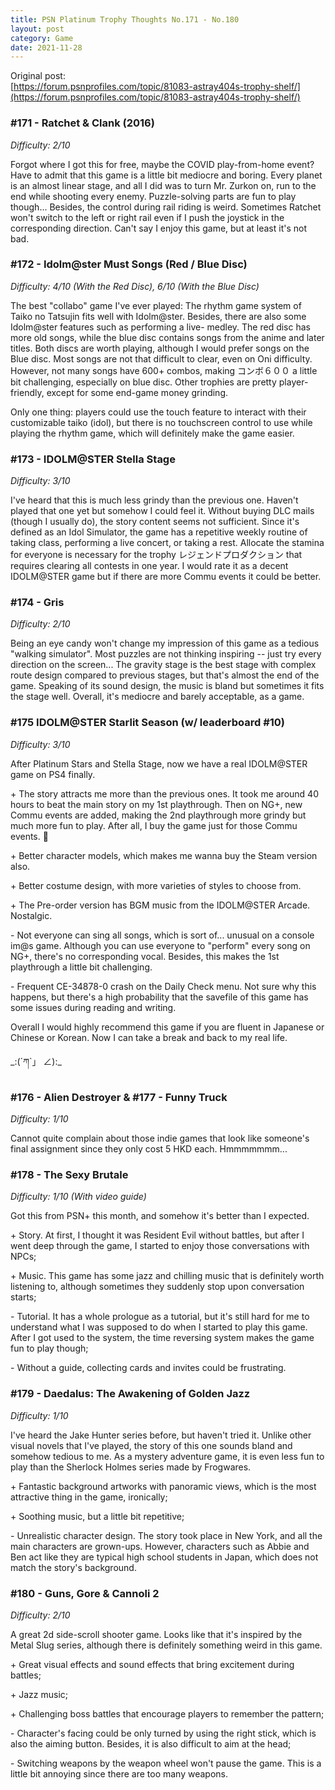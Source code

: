 ```yaml
---
title: PSN Platinum Trophy Thoughts No.171 - No.180
layout: post
category: Game
date: 2021-11-28
---
```


Original post: <br/>
[https://forum.psnprofiles.com/topic/81083-astray404s-trophy-shelf/](https://forum.psnprofiles.com/topic/81083-astray404s-trophy-shelf/)

### #171 - Ratchet & Clank (2016)
*Difficulty: 2/10*

Forgot where I got this for free, maybe the COVID play-from-home event? Have to admit that this game is a little bit mediocre and boring. Every planet is an almost linear stage, and all I did was to turn Mr. Zurkon on, run to the end while shooting every enemy. Puzzle-solving parts are fun to play though... Besides, the control during rail riding is weird. Sometimes Ratchet won't switch to the left or right rail even if I push the joystick in the corresponding direction. Can't say I enjoy this game, but at least it's not bad.

### #172 - Idolm@ster Must Songs (Red / Blue Disc)
*Difficulty: 4/10 (With the Red Disc), 6/10 (With the Blue Disc)*

The best "collabo" game I've ever played: The rhythm game system of Taiko no Tatsujin fits well with Idolm@ster. Besides, there are also some Idolm@ster features such as performing a live- medley. The red disc has more old songs, while the blue disc contains songs from the anime and later titles. Both discs are worth playing, although I would prefer songs on the Blue disc. Most songs are not that difficult to clear, even on Oni difficulty. However, not many songs have 600+ combos, making コンボ６００ a little bit challenging, especially on blue disc. Other trophies are pretty player-friendly, except for some end-game money grinding.

Only one thing: players could use the touch feature to interact with their customizable taiko (idol), but there is no touchscreen control to use while playing the rhythm game, which will definitely make the game easier.

### #173 - IDOLM@STER Stella Stage
*Difficulty: 3/10*

I've heard that this is much less grindy than the previous one. Haven't played that one yet but somehow I could feel it. Without buying DLC mails (though I usually do), the story content seems not sufficient. Since it's defined as an Idol Simulator, the game has a repetitive weekly routine of taking class, performing a live concert, or taking a rest. Allocate the stamina for everyone is necessary for the trophy レジェンドプロダクション that requires clearing all contests in one year. I would rate it as a decent  IDOLM@STER game but if there are more Commu events it could be better.

### #174 - Gris
*Difficulty: 2/10*

Being an eye candy won't change my impression of this game as a tedious "walking simulator". Most puzzles are not thinking inspiring -- just try every direction on the screen... The gravity stage is the best stage with complex route design compared to previous stages, but that's almost the end of the game. Speaking of its sound design, the music is bland but sometimes it fits the stage well. Overall, it's mediocre and barely acceptable, as a game.

### #175 IDOLM@STER Starlit Season (w/ leaderboard #10)
*Difficulty: 3/10*

After Platinum Stars and Stella Stage, now we have a real IDOLM@STER game on PS4 finally.

\+ The story attracts me more than the previous ones. It took me around 40 hours to beat the main story on my 1st playthrough. Then on NG+, new Commu events are added, making the 2nd playthrough more grindy but much more fun to play. After all, I buy the game just for those Commu events. :popcorn:

\+ Better character models, which makes me wanna buy the Steam version also.

\+ Better costume design, with more varieties of styles to choose from.

\+ The Pre-order version has BGM music from the IDOLM@STER Arcade. Nostalgic.

\- Not everyone can sing all songs, which is sort of... unusual on a console im@s game. Although you can use everyone to "perform" every song on NG+, there's no corresponding vocal. Besides, this makes the 1st playthrough a little bit challenging.

\- Frequent CE-34878-0 crash on the Daily Check menu. Not sure why this happens, but there's a high probability that the savefile of this game has some issues during reading and writing.

Overall I would highly recommend this game if you are fluent in Japanese or Chinese or Korean. Now I can take a break and back to my real life.

\_:(´ཀ`」 ∠):\_

### #176 - Alien Destroyer & #177 - Funny Truck
*Difficulty: 1/10*

Cannot quite complain about those indie games that look like someone's final assignment since they only cost 5 HKD each. Hmmmmmmm...

### #178 - The Sexy Brutale
*Difficulty: 1/10 (With video guide)*

Got this from PSN+ this month, and somehow it's better than I expected.

\+ Story. At first, I thought it was Resident Evil without battles, but after I went deep through the game, I started to enjoy those conversations with NPCs;

\+ Music. This game has some jazz and chilling music that is definitely worth listening to, although sometimes they suddenly stop upon conversation starts;

\- Tutorial. It has a whole prologue as a tutorial, but it's still hard for me to understand what I was supposed to do when I started to play this game. After I got used to the system, the time reversing system makes the game fun to play though;

\- Without a guide, collecting cards and invites could be frustrating.

### #179 - Daedalus: The Awakening of Golden Jazz
*Difficulty: 1/10*

I've heard the Jake Hunter series before, but haven't tried it. Unlike other visual novels that I've played, the story of this one sounds bland and somehow tedious to me. As a mystery adventure game, it is even less fun to play than the Sherlock Holmes series made by Frogwares.

\+ Fantastic background artworks with panoramic views, which is the most attractive thing in the game, ironically;

\+ Soothing music, but a little bit repetitive;

\- Unrealistic character design. The story took place in New York, and all the main characters are grown-ups. However, characters such as Abbie and Ben act like they are typical high school students in Japan, which does not match the story's background.

### #180 - Guns, Gore & Cannoli 2
*Difficulty: 2/10*

A great 2d side-scroll shooter game. Looks like that it's inspired by the Metal Slug series, although there is definitely something weird in this game.

\+ Great visual effects and sound effects that bring excitement during battles;

\+ Jazz music;

\+ Challenging boss battles that encourage players to remember the pattern;

\- Character's facing could be only turned by using the right stick, which is also the aiming button. Besides, it is also difficult to aim at the head;

\- Switching weapons by the weapon wheel won't pause the game. This is a little bit annoying since there are too many weapons.
